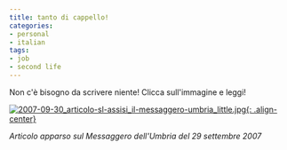 ```yaml
---
title: tanto di cappello!
categories:
- personal
- italian
tags:
- job
- second life
---
```

Non c'è bisogno da scrivere niente! Clicca sull'immagine e leggi!

[![2007-09-30_articolo-sl-assisi_il-messaggero-umbria_little.jpg]({{site.url}}/assets/images/2007-09-30_articolo-sl-assisi_il-messaggero-umbria_little.jpg){: .align-center}]({{site.url}}/assets/images/2007-09-30_articolo-sl-assisi_il-messaggero-umbria_little.jpg "2007-09-30_articolo-sl-assisi_il-messaggero-umbria_little.jpg" )

_Articolo apparso sul Messaggero dell'Umbria del 29 settembre 2007_

